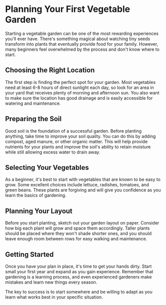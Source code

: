 # Planning Your First Vegetable Garden

Starting a vegetable garden can be one of the most rewarding experiences you'll ever have. There's something magical about watching tiny seeds transform into plants that eventually provide food for your family. However, many beginners feel overwhelmed by the process and don't know where to start.

## Choosing the Right Location

The first step is finding the perfect spot for your garden. Most vegetables need at least 6-8 hours of direct sunlight each day, so look for an area in your yard that receives plenty of morning and afternoon sun. You also want to make sure the location has good drainage and is easily accessible for watering and maintenance.

## Preparing the Soil

Good soil is the foundation of a successful garden. Before planting anything, take time to improve your soil quality. You can do this by adding compost, aged manure, or other organic matter. This will help provide nutrients for your plants and improve the soil's ability to retain moisture while still allowing excess water to drain away.

## Selecting Your Vegetables

As a beginner, it's best to start with vegetables that are known to be easy to grow. Some excellent choices include lettuce, radishes, tomatoes, and green beans. These plants are forgiving and will give you confidence as you learn the basics of gardening.

## Planning Your Layout

Before you start planting, sketch out your garden layout on paper. Consider how big each plant will grow and space them accordingly. Taller plants should be placed where they won't shade shorter ones, and you should leave enough room between rows for easy walking and maintenance.

## Getting Started

Once you have your plan in place, it's time to get your hands dirty. Start small your first year and expand as you gain experience. Remember that gardening is a learning process, and even experienced gardeners make mistakes and learn new things every season.

The key to success is to start somewhere and be willing to adapt as you learn what works best in your specific situation. 
